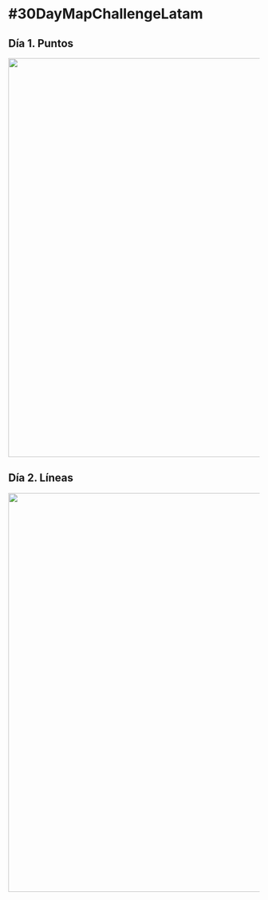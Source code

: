 # #30DayMapChallengeLatam

## Día 1. Puntos

<img src="./img/1_Puntos.png" height="800">

## Día 2. Líneas

<img src="./img/2_Lineas.png" height="800">
